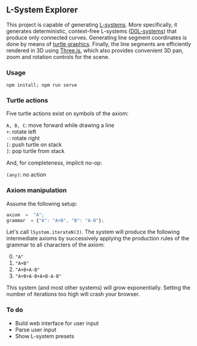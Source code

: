 ## L-System Explorer

This project is capable of generating [L-systems](https://en.wikipedia.org/wiki/L-system). More specifically, it generates deterministic, context-free L-systems ([D0L-systems](https://en.wikipedia.org/wiki/Morphic_word#D0L_system)) that produce only connected curves. Generating line segment coordinates is done by means of [turtle graphics](https://en.wikipedia.org/wiki/Turtle_graphics). Finally, the line segments are efficiently rendered in 3D using [Three.js](https://threejs.org/), which also provides convenient 3D pan, zoom and rotation controls for the scene.

### Usage
`npm install; npm run serve`

### Turtle actions
Five turtle actions exist on symbols of the axiom:

`A, B, C`: move forward while drawing a line  
`+`: rotate left  
`-`: rotate right  
`[`: push turtle on stack  
`]`: pop turtle from stack

And, for completeness, implicit no-op:

`(any)`: no action

### Axiom manipulation
Assume the following setup:
```js
axiom  =  "A";
grammar  = {"A": "A+B", "B": "A-B"};
```
Let's call `lSystem.iterateN(3)`. The system will produce the following intermediate axioms by successively applying the production rules of the grammar to all characters of the axiom:

0) `"A"`
1) `"A+B"`
2) `"A+B+A-B"`
3) `"A+B+A-B+A+B-A-B"`

This system (and most other systems) will grow exponentially. Setting the number of iterations too high will crash your browser.

### To do
- Build web interface for user input
- Parse user input
- Show L-system presets
